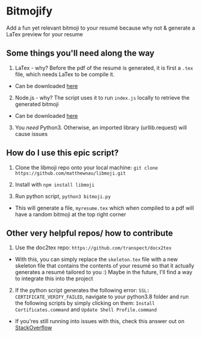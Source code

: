 # Bitmojify
Add a fun yet relevant bitmoji to your resumé because why not &amp; generate a LaTex preview for your resume 

## Some things you'll need along the way
1. LaTex - why? Before the pdf of the resumé is generated, it is first a `.tex` file, which needs LaTex to be compile it.  
- Can be downloaded [here](https://www.latex-project.org/get/)

2. Node.js - why? The script uses it to run `index.js` locally to retrieve the generated bitmoji
- Can be downloaded [here](https://nodejs.org/en/download/)

3. You _need_ Python3. Otherwise, an imported library (urllib.request) will cause issues

## How do I use this epic script?
1. Clone the libmoji repo onto your local machine: 
    `git clone https://github.com/matthewnau/libmoji.git`
    
2. Install with `npm install libmoji`
3. Run python script, `python3 bitmoji.py`
- This will generate a file, `myresume.tex` which when compiled to a pdf will have a random bitmoji at the top right corner 

## Other very helpful repos/ how to contribute 
1. Use the doc2tex repo: `https://github.com/transpect/docx2tex`
- With this, you can simply replace the `skeleton.tex` file with a new skeleton file that contains the contents of your resumé so that it actually generates a resumé tailored to you :) Maybe in the future, I'll find a way to integrate this into the project

2. If the python script generates the following error: `SSL: CERTIFICATE_VERIFY_FAILED`, 
navigate to your python3.8 folder and run the following scripts by simply clicking on them:
`Install Certificates.command` and
`Update Shell Profile.command`

- If you'res still running into issues with this, check this answer out on [StackOverflow](https://stackoverflow.com/questions/50236117/scraping-ssl-certificate-verify-failed-error-for-http-en-wikipedia-org)

